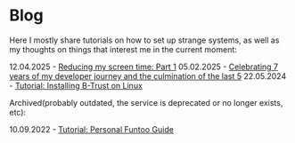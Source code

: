 # Blog
Here I mostly share tutorials on how to set up strange systems, as well as my thoughts on things that interest me in the current moment:

12.04.2025 - [Reducing my screen time: Part 1](https://i-use-gentoo-btw.com/blog/2025/screen-time-p1)
05.02.2025 - [Celebrating 7 years of my developer journey and the culmination of the last 5](https://i-use-gentoo-btw.com/blog/2025/recap-2025)
22.05.2024 - [Tutorial: Installing B-Trust on Linux](https://i-use-gentoo-btw.com/blog/2024/installing-btrust)

Archived(probably outdated, the service is deprecated or no longer exists, etc):

10.09.2022 - [Tutorial: Personal Funtoo Guide](https://i-use-gentoo-btw.com/blog/2022/personal-funtoo-guide)
